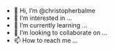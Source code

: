 - 👋 Hi, I’m @christopherbalme
- 👀 I’m interested in ...
- 🌱 I’m currently learning ...
- 💞️ I’m looking to collaborate on ...
- 📫 How to reach me ...

<!---
christopherbalme/christopherbalme is a ✨ special ✨ repository because its `README.md` (this file) appears on your GitHub profile.
You can click the Preview link to take a look at your changes.
--->
